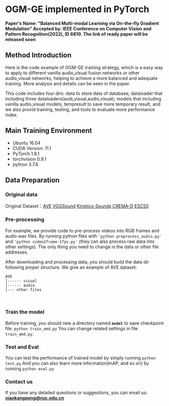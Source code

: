 # OGM-GE implemented in PyTorch
**Paper's Name: "Balanced Multi-modal Learning via On-the-fly Gradient Modulation"
Accepted by: IEEE Conference on Computer Vision and Pattern Recognition(2022), ID 6810.
The link of ready paper will be released soon**


## Method Introduction
Here is the code example of OGM-GE training strategy, which is a easy way to apply to different vanilla audio_visual fusion networks or other audio_visual networks, helping to achieve a more balanced and adequate training. More analysis and details can be seen in the paper.

This code includes four dirs: 
data to store data of database; 
dataloader that including three dataloaders(audi_visual,audio,visual); 
models that including vanilla audio_visual models; 
tempresult to save more temporary result, 
and we also provid training, testing, and tools to evaluate more performance index.


## Main Training Environment
+ Ubuntu 16.04
+ CUDA Version: 11.1
+ PyTorch 1.8.1
+ torchvision 0.9.1
+ python 3.7.6


## Data Preparation
### Original data
Original Dataset：[AVE](https://sites.google.com/view/audiovisualresearch)
[VGGSound](https://www.robots.ox.ac.uk/~vgg/data/vggsound/)
[Kinetics-Sounds](https://github.com/cvdfoundation/kinetics-dataset)
[CREMA-D](https://github.com/CheyneyComputerScience/CREMA-D)
[ESC50](https://github.com/karoldvl/ESC-50/archive/master.zip)



### Pre-processing

For example, we provide code to pre-process videos into RGB frames and audio wav files. By running python files with ```'python preprocess_audio.py'``` and ```'python video2frame-1fps.py'``` (they can also process raw data into other settings). The only thing you need to change is the data or other file addresses.


After downloading and processing data, you should build the data dir  following proper structure. We give an example of AVE dataset:
```
AVE
│------ visual
│------ audio
│--- other files
```

&nbsp;



### Train the model

Before training, you should new a directory named **`model`** to save checkpoint file. 
```python train_amd.py```
You can change related settings in file ```train_amd.py```.
&nbsp;


### Test and Eval

You can test the performance of trained model by simply running
```python test.py```
And you can also learn more information(mAP, and so on) by running
```python eval.py```


### Contact us

If you have any detailed questions or suggestions, you can email us:
**xiaokangpeng@ruc.edu.cn**
